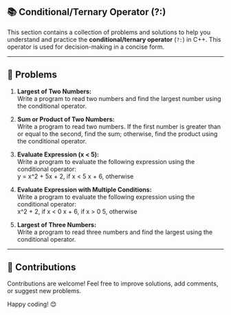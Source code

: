 ## 📚 Conditional/Ternary Operator (?:)

This section contains a collection of problems and solutions to help you understand and practice the **conditional/ternary operator** (`?:`) in C++. This operator is used for decision-making in a concise form.

---

## 🚀 Problems

1. **Largest of Two Numbers:**  
   Write a program to read two numbers and find the largest number using the conditional operator.

2. **Sum or Product of Two Numbers:**  
   Write a program to read two numbers. If the first number is greater than or equal to the second, find the sum; otherwise, find the product using the conditional operator.

3. **Evaluate Expression (x < 5):**  
   Write a program to evaluate the following expression using the conditional operator:  
	y = x^2 + 5x + 2, if x < 5
	x + 6, otherwise


4. **Evaluate Expression with Multiple Conditions:**  
   Write a program to evaluate the following expression using the conditional operator:  
	x^2 + 2, if x < 0
	x + 6, if x > 0
	5, otherwise


5. **Largest of Three Numbers:**  
   Write a program to read three numbers and find the largest using the conditional operator.

---

## 🤝 Contributions

Contributions are welcome! Feel free to improve solutions, add comments, or suggest new problems.

Happy coding! 😊
